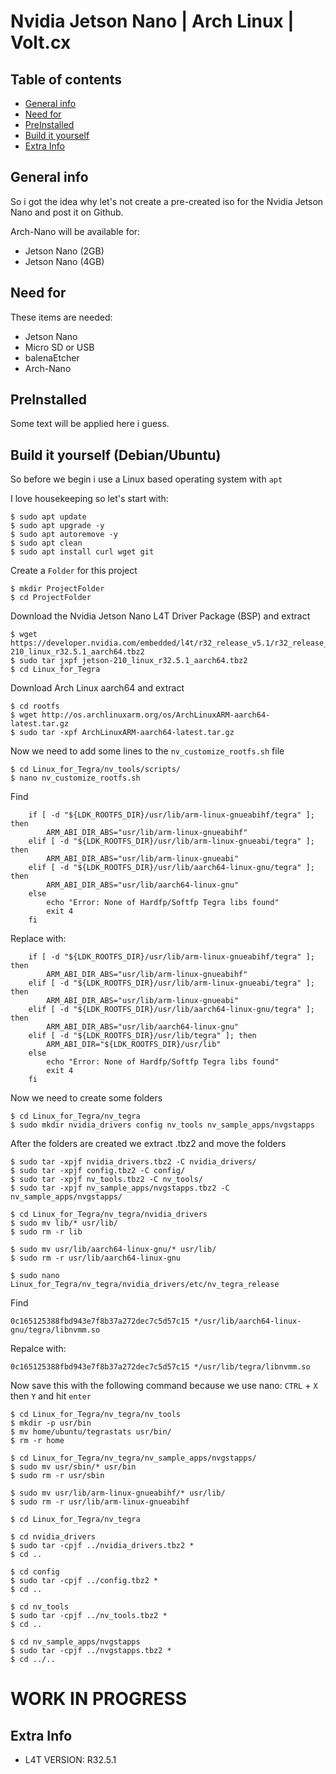 # Nvidia Jetson Nano | Arch Linux | Volt.cx


## Table of contents
* [General info](#general-info)
* [Need for](#need-for)
* [PreInstalled](#preinstalled)
* [Build it yourself](#build-it-yourself)
* [Extra Info](#extra-info)

## General info
So i got the idea why let's not create a pre-created iso for the Nvidia Jetson Nano and post it on Github.



Arch-Nano will be available for:
* Jetson Nano (2GB)
* Jetson Nano (4GB)

## Need for
These items are needed:
* Jetson Nano
* Micro SD or USB
* balenaEtcher
* Arch-Nano

## PreInstalled
Some text will be applied here i guess.


## Build it yourself (Debian/Ubuntu)
So before we begin i use a Linux based operating system with `apt`


I love housekeeping so let's start with:
```
$ sudo apt update
$ sudo apt upgrade -y
$ sudo apt autoremove -y
$ sudo apt clean
$ sudo apt install curl wget git
```

Create a `Folder` for this project
```
$ mkdir ProjectFolder
$ cd ProjectFolder
```

Download the Nvidia Jetson Nano L4T Driver Package (BSP) and extract
```
$ wget https://developer.nvidia.com/embedded/l4t/r32_release_v5.1/r32_release_v5.1/t210/jetson-210_linux_r32.5.1_aarch64.tbz2
$ sudo tar jxpf jetson-210_linux_r32.5.1_aarch64.tbz2
$ cd Linux_for_Tegra
```

Download Arch Linux aarch64 and extract
```
$ cd rootfs
$ wget http://os.archlinuxarm.org/os/ArchLinuxARM-aarch64-latest.tar.gz
$ sudo tar -xpf ArchLinuxARM-aarch64-latest.tar.gz
```


Now we need to add some lines to the `nv_customize_rootfs.sh` file
```
$ cd Linux_for_Tegra/nv_tools/scripts/
$ nano nv_customize_rootfs.sh
```

Find
```
    if [ -d "${LDK_ROOTFS_DIR}/usr/lib/arm-linux-gnueabihf/tegra" ]; then
        ARM_ABI_DIR_ABS="usr/lib/arm-linux-gnueabihf"
    elif [ -d "${LDK_ROOTFS_DIR}/usr/lib/arm-linux-gnueabi/tegra" ]; then
        ARM_ABI_DIR_ABS="usr/lib/arm-linux-gnueabi"
    elif [ -d "${LDK_ROOTFS_DIR}/usr/lib/aarch64-linux-gnu/tegra" ]; then
        ARM_ABI_DIR_ABS="usr/lib/aarch64-linux-gnu"
    else
        echo "Error: None of Hardfp/Softfp Tegra libs found"
        exit 4
    fi
```

Replace with:
```
    if [ -d "${LDK_ROOTFS_DIR}/usr/lib/arm-linux-gnueabihf/tegra" ]; then
        ARM_ABI_DIR_ABS="usr/lib/arm-linux-gnueabihf"
    elif [ -d "${LDK_ROOTFS_DIR}/usr/lib/arm-linux-gnueabi/tegra" ]; then
        ARM_ABI_DIR_ABS="usr/lib/arm-linux-gnueabi"
    elif [ -d "${LDK_ROOTFS_DIR}/usr/lib/aarch64-linux-gnu/tegra" ]; then
        ARM_ABI_DIR_ABS="usr/lib/aarch64-linux-gnu"
    elif [ -d "${LDK_ROOTFS_DIR}/usr/lib/tegra" ]; then
        ARM_ABI_DIR="${LDK_ROOTFS_DIR}/usr/lib"
    else
        echo "Error: None of Hardfp/Softfp Tegra libs found"
        exit 4
    fi
```


Now we need to create some folders
```
$ cd Linux_for_Tegra/nv_tegra
$ sudo mkdir nvidia_drivers config nv_tools nv_sample_apps/nvgstapps
```

After the folders are created we extract .tbz2 and move the folders
```
$ sudo tar -xpjf nvidia_drivers.tbz2 -C nvidia_drivers/
$ sudo tar -xpjf config.tbz2 -C config/
$ sudo tar -xpjf nv_tools.tbz2 -C nv_tools/
$ sudo tar -xpjf nv_sample_apps/nvgstapps.tbz2 -C nv_sample_apps/nvgstapps/
```

```
$ cd Linux_for_Tegra/nv_tegra/nvidia_drivers
$ sudo mv lib/* usr/lib/
$ sudo rm -r lib
```

```
$ sudo mv usr/lib/aarch64-linux-gnu/* usr/lib/
$ sudo rm -r usr/lib/aarch64-linux-gnu
```

```
$ sudo nano Linux_for_Tegra/nv_tegra/nvidia_drivers/etc/nv_tegra_release
```

Find
```
0c165125388fbd943e7f8b37a272dec7c5d57c15 */usr/lib/aarch64-linux-gnu/tegra/libnvmm.so
```

Repalce with:
```
0c165125388fbd943e7f8b37a272dec7c5d57c15 */usr/lib/tegra/libnvmm.so
```
Now save this with the following command because we use nano: `CTRL` + `X` then `Y` and hit `enter`


```
$ cd Linux_for_Tegra/nv_tegra/nv_tools
$ mkdir -p usr/bin
$ mv home/ubuntu/tegrastats usr/bin/
$ rm -r home
```

```
$ cd Linux_for_Tegra/nv_tegra/nv_sample_apps/nvgstapps/
$ sudo mv usr/sbin/* usr/bin
$ sudo rm -r usr/sbin
```

```
$ sudo mv usr/lib/arm-linux-gnueabihf/* usr/lib/
$ sudo rm -r usr/lib/arm-linux-gnueabihf
```

```
$ cd Linux_for_Tegra/nv_tegra
```

```
$ cd nvidia_drivers
$ sudo tar -cpjf ../nvidia_drivers.tbz2 *
$ cd ..
```

```
$ cd config
$ sudo tar -cpjf ../config.tbz2 *
$ cd ..
```

```
$ cd nv_tools
$ sudo tar -cpjf ../nv_tools.tbz2 *
$ cd ..
```

```
$ cd nv_sample_apps/nvgstapps
$ sudo tar -cpjf ../nvgstapps.tbz2 *
$ cd ../..
```


# WORK IN PROGRESS 

## Extra Info
* L4T VERSION: R32.5.1
